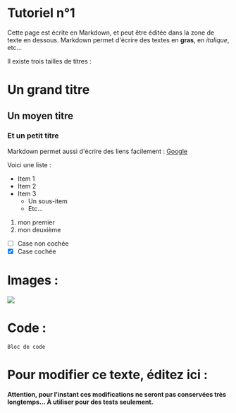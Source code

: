 # Tutoriel n°1

Cette page est écrite en Markdown, et peut être éditée dans la zone de texte en dessous. Markdown permet d'écrire des textes en **gras**, en *italique*, etc...

Il existe trois tailles de titres :

# Un grand titre

## Un moyen titre

### Et un petit titre

Markdown permet aussi d'écrire des liens facilement : [Google](https://www.google.com/)

Voici une liste :
* Item 1
* Item 2
* Item 3
    * Un sous-item
    * Etc...

1. mon premier
2. mon deuxième

- [ ] Case non cochée
- [x] Case cochée

# Images :
![](https://storage.googleapis.com/download/storage/v1/b/erudite-descent-342509-public-bucket/o/mandelbrot1.png?generation=1646343156047376&alt=media)

# Code :

```
Bloc de code
```

# Pour modifier ce texte, éditez ici :

**Attention, pour l'instant ces modifications ne seront pas conservées très longtemps... À utiliser pour des tests seulement.**
